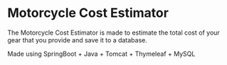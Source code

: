 # Motorcycle Cost Estimator

The Motorcycle Cost Estimator is made to estimate the total cost of your gear that you provide and save it to a database.

Made using SpringBoot + Java + Tomcat + Thymeleaf + MySQL
